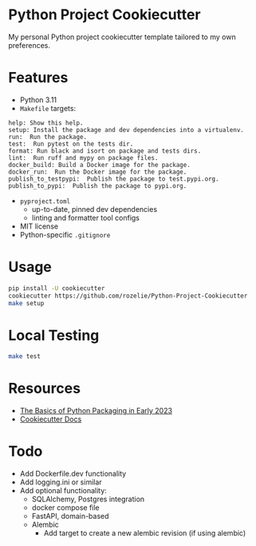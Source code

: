 # Python Project Cookiecutter
My personal Python project cookiecutter template tailored to my own preferences.

# Features
- Python 3.11
- `Makefile` targets:
```
help: Show this help.
setup: Install the package and dev dependencies into a virtualenv.
run:  Run the package.
test:  Run pytest on the tests dir.
format: Run black and isort on package and tests dirs.
lint:  Run ruff and mypy on package files.
docker_build: Build a Docker image for the package.
docker_run:  Run the Docker image for the package.
publish_to_testpypi:  Publish the package to test.pypi.org.
publish_to_pypi:  Publish the package to pypi.org.
```
- `pyproject.toml`
  - up-to-date, pinned dev dependencies
  - linting and formatter tool configs
- MIT license
- Python-specific `.gitignore`

# Usage
```bash
pip install -U cookiecutter
cookiecutter https://github.com/rozelie/Python-Project-Cookiecutter
make setup
```

# Local Testing
```bash
make test
```

# Resources
- [The Basics of Python Packaging in Early 2023](https://drivendata.co/blog/python-packaging-2023)
- [Cookiecutter Docs](https://cookiecutter.readthedocs.io/en/1.7.2/index.html)

# Todo
- Add Dockerfile.dev functionality
- Add logging.ini or similar
- Add optional functionality:
  - SQLAlchemy, Postgres integration
  - docker compose file
  - FastAPI, domain-based
  - Alembic
    - Add target to create a new alembic revision (if using alembic)
